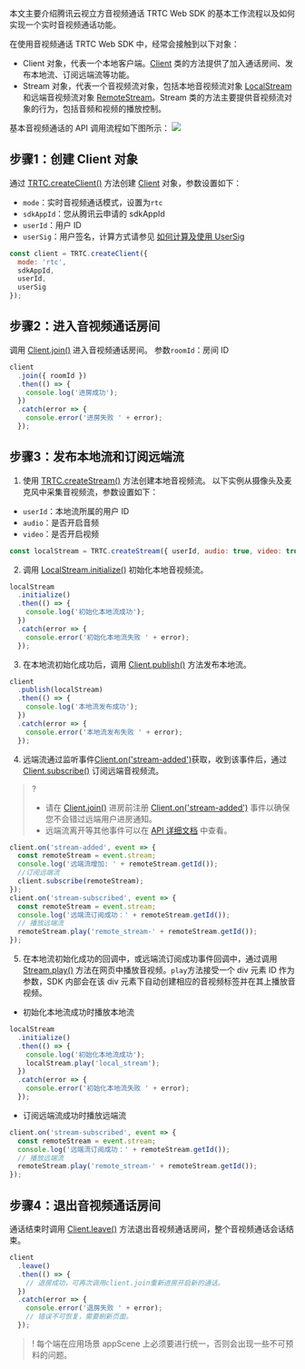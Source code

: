 本文主要介绍腾讯云视立方音视频通话 TRTC Web SDK 的基本工作流程以及如何实现一个实时音视频通话功能。

在使用音视频通话 TRTC Web SDK 中，经常会接触到以下对象：
- Client 对象，代表一个本地客户端。[Client](https://web.sdk.qcloud.com/trtc/webrtc/doc/zh-cn/Client.html) 类的方法提供了加入通话房间、发布本地流、订阅远端流等功能。
- Stream 对象，代表一个音视频流对象，包括本地音视频流对象 [LocalStream](https://web.sdk.qcloud.com/trtc/webrtc/doc/zh-cn/LocalStream.html) 和远端音视频流对象 [RemoteStream](https://web.sdk.qcloud.com/trtc/webrtc/doc/zh-cn/RemoteStream.html)。Stream 类的方法主要提供音视频流对象的行为，包括音频和视频的播放控制。

基本音视频通话的 API 调用流程如下图所示：
![](https://main.qcloudimg.com/raw/8ffc08d1face5a69ecd2bfff3afbc765.png)

## 步骤1：创建 Client 对象

通过 [TRTC.createClient()](https://web.sdk.qcloud.com/trtc/webrtc/doc/zh-cn/TRTC.html#.createClient) 方法创建 [Client](https://web.sdk.qcloud.com/trtc/webrtc/doc/zh-cn/Client.html) 对象，参数设置如下：
- `mode`：实时音视频通话模式，设置为`rtc`
- `sdkAppId`：您从腾讯云申请的 sdkAppId
- `userId`：用户 ID
- `userSig`：用户签名，计算方式请参见 [如何计算及使用 UserSig](https://cloud.tencent.com/document/product/647/17275)

```javascript
const client = TRTC.createClient({
  mode: 'rtc',
  sdkAppId,
  userId,
  userSig
});
```

## 步骤2：进入音视频通话房间

调用 [Client.join()](https://web.sdk.qcloud.com/trtc/webrtc/doc/zh-cn/Client.html#join) 进入音视频通话房间。
参数`roomId`：房间 ID

```javascript
client
  .join({ roomId })
  .then(() => {
    console.log('进房成功');
  })
  .catch(error => {
    console.error('进房失败 ' + error);
  });
```

## 步骤3：发布本地流和订阅远端流

1. 使用 [TRTC.createStream()](https://web.sdk.qcloud.com/trtc/webrtc/doc/zh-cn/TRTC.html#.createStream) 方法创建本地音视频流。
 以下实例从摄像头及麦克风中采集音视频流，参数设置如下：
 - `userId`：本地流所属的用户 ID
 - `audio`：是否开启音频
 - `video`：是否开启视频

 ```javascript
const localStream = TRTC.createStream({ userId, audio: true, video: true });
 ```

2. 调用 [LocalStream.initialize()](https://web.sdk.qcloud.com/trtc/webrtc/doc/zh-cn/LocalStream.html#initialize) 初始化本地音视频流。
```javascript
localStream
  .initialize()
  .then(() => {
    console.log('初始化本地流成功');
  })
  .catch(error => {
    console.error('初始化本地流失败 ' + error);
  });
```

3. 在本地流初始化成功后，调用 [Client.publish()](https://web.sdk.qcloud.com/trtc/webrtc/doc/zh-cn/Client.html#publish) 方法发布本地流。
```javascript
client
  .publish(localStream)
  .then(() => {
    console.log('本地流发布成功');
  })
  .catch(error => {
    console.error('本地流发布失败 ' + error);
  });
```

4. 远端流通过监听事件[Client.on('stream-added')](https://web.sdk.qcloud.com/trtc/webrtc/doc/zh-cn/module-ClientEvent.html#.STREAM_ADDED)获取，收到该事件后，通过 [Client.subscribe()](https://web.sdk.qcloud.com/trtc/webrtc/doc/zh-cn/Client.html#subscribe) 订阅远端音视频流。
>?
>- 请在 [Client.join()](https://web.sdk.qcloud.com/trtc/webrtc/doc/zh-cn/Client.html#join) 进房前注册 [Client.on('stream-added')](https://web.sdk.qcloud.com/trtc/webrtc/doc/zh-cn/module-ClientEvent.html#.STREAM_ADDED) 事件以确保您不会错过远端用户进房通知。
>- 远端流离开等其他事件可以在 [API 详细文档](https://web.sdk.qcloud.com/trtc/webrtc/doc/zh-cn/module-Event.html) 中查看。
```javascript
client.on('stream-added', event => {
  const remoteStream = event.stream;
  console.log('远端流增加: ' + remoteStream.getId());
  //订阅远端流
  client.subscribe(remoteStream);
});
client.on('stream-subscribed', event => {
  const remoteStream = event.stream;
  console.log('远端流订阅成功：' + remoteStream.getId());
  // 播放远端流
  remoteStream.play('remote_stream-' + remoteStream.getId());
});
```

5. 在本地流初始化成功的回调中，或远端流订阅成功事件回调中，通过调用 [Stream.play()](https://web.sdk.qcloud.com/trtc/webrtc/doc/zh-cn/Stream.html#play) 方法在网页中播放音视频。`play`方法接受一个 div 元素 ID 作为参数，SDK 内部会在该 div 元素下自动创建相应的音视频标签并在其上播放音视频。
 - 初始化本地流成功时播放本地流
```javascript
localStream
  .initialize()
  .then(() => {
    console.log('初始化本地流成功');
    localStream.play('local_stream');
  })
  .catch(error => {
    console.error('初始化本地流失败 ' + error);
  });
```
 - 订阅远端流成功时播放远端流
```javascript
client.on('stream-subscribed', event => {
  const remoteStream = event.stream;
  console.log('远端流订阅成功：' + remoteStream.getId());
  // 播放远端流
  remoteStream.play('remote_stream-' + remoteStream.getId());
});
```

## 步骤4：退出音视频通话房间

通话结束时调用 [Client.leave()](https://web.sdk.qcloud.com/trtc/webrtc/doc/zh-cn/Client.html#leave) 方法退出音视频通话房间，整个音视频通话会话结束。

```javascript
client
  .leave()
  .then(() => {
    // 退房成功，可再次调用client.join重新进房开启新的通话。
  })
  .catch(error => {
    console.error('退房失败 ' + error);
    // 错误不可恢复，需要刷新页面。
  });
```

>! 每个端在应用场景 appScene 上必须要进行统一，否则会出现一些不可预料的问题。
